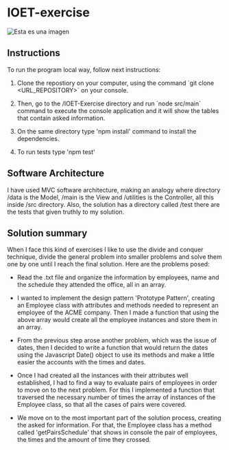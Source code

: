 # IOET-exercise

![Esta es una imagen](https://i.imgur.com/S7I7cQG.png)

## Instructions

To run the program local way, follow next instructions: 

1. Clone the repostiory on your computer, using the command ´git clone <URL_REPOSITORY>´ on your console.

2. Then, go to the /IOET-Exercise directory and run ´node src/main´ command to execute the console application and it will show the tables that contain asked information.

3. On the same directory type 'npm install' command to install the dependencies.

4. To run tests type 'npm test'


## Software Architecture 

I have used MVC software architecture, making an analogy where directory /data is the Model, /main is the View and /utilities is the Controller, all this inside /src directory. Also, the solution has a directory called /test there are the tests that given truthly to my solution.

## Solution summary

When I face this kind of exercises I like to use the divide and conquer technique, divide the general problem into smaller problems and solve them one by one until I reach the final solution. Here are the problems posed:

* Read the .txt file and organize the information by employees, name and the schedule they attended the office, all in an array.

* I wanted to implement the design pattern 'Prototype Pattern', creating an Employee class with attributes and methods needed to represent an employee of the ACME company. Then I made a function that using the above array would create all the employee instances and store them in an array.

* From the previous step arose another problem, which was the issue of dates, then I decided to write a function that would return the dates using the Javascript Date() object to use its methods and make a little easier the accounts with the times and dates. 

* Once I had created all the instances with their attributes well established, I had to find a way to evaluate pairs of employees in order to move on to the next problem. For this I implemented a function that traversed the necessary number of times the array of instances of the Employee class, so that all the cases of pairs were covered.

* We move on to the most important part of the solution process, creating the asked for information. For that, the Employee class has a method called 'getPairsSchedule' that shows in console the pair of employees, the times and the amount of time they crossed. 

